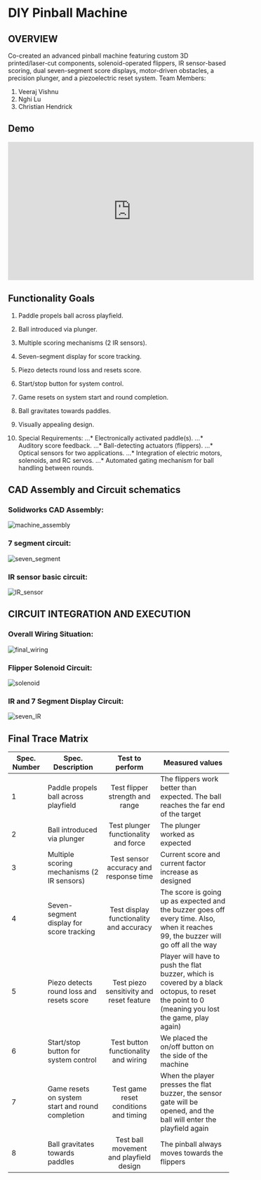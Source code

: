 # DIY Pinball Machine


## OVERVIEW
Co-created an advanced pinball machine featuring custom 3D printed/laser-cut components, solenoid-operated flippers, IR sensor-based scoring, dual seven-segment score displays, motor-driven obstacles, a precision plunger, and a piezoelectric reset system.
Team Members:
1. Veeraj Vishnu
2. Nghi Lu
3. Christian Hendrick

## Demo
<iframe width="560" height="315" src="https://www.youtube.com/embed/TFqE97IneUA" frameborder="0" allow="accelerometer; autoplay; clipboard-write; encrypted-media; gyroscope; picture-in-picture" allowfullscreen></iframe>

## Functionality Goals

1. Paddle propels ball across playfield.
2. Ball introduced via plunger.
3. Multiple scoring mechanisms (2 IR sensors).
4. Seven-segment display for score tracking.
5. Piezo detects round loss and resets score.
6. Start/stop button for system control.
7. Game resets on system start and round completion.
8. Ball gravitates towards paddles.
9. Visually appealing design.

10. Special Requirements:
...* Electronically activated paddle(s).
...* Auditory score feedback.
...* Ball-detecting actuators (flippers).
...* Optical sensors for two applications.
...* Integration of electric motors, solenoids, and RC servos.
...* Automated gating mechanism for ball handling between rounds.

## CAD Assembly and Circuit schematics
### Solidworks CAD Assembly:
![machine_assembly](readme_assets/machine_assembly.png)

### 7 segment circuit:
![seven_segment](readme_assets/seven_segment.png)

### IR sensor basic circuit:
![IR_sensor](readme_assets/IR_sensor.png)


## CIRCUIT INTEGRATION AND EXECUTION
### Overall Wiring Situation:
![final_wiring](readme_assets/final_wiring.png)

### Flipper Solenoid Circuit:
![solenoid](readme_assets/solenoid.png)

### IR and 7 Segment Display Circuit:
![seven_IR](readme_assets/seven_IR.png)


## Final Trace Matrix

| Spec. Number | Spec. Description                   |       Test to perform                   | Measured values |
|--------------|-------------------------------------|:---------------------------------------:|-----------------|
| 1            | Paddle propels ball across playfield | Test flipper strength and range         | The flippers work better than expected. The ball reaches the far end of the target |
| 2            | Ball introduced via plunger         | Test plunger functionality and force    | The plunger worked as expected |
| 3            | Multiple scoring mechanisms (2 IR sensors) | Test sensor accuracy and response time  | Current score and current factor increase as designed |
| 4            | Seven-segment display for score tracking | Test display functionality and accuracy | The score is going up as expected and the buzzer goes off every time. Also, when it reaches 99, the buzzer will go off all the way |
| 5            | Piezo detects round loss and resets score | Test piezo sensitivity and reset feature | Player will have to push the flat buzzer, which is covered by a black octopus, to reset the point to 0 (meaning you lost the game, play again) |
| 6            | Start/stop button for system control | Test button functionality and wiring     | We placed the on/off button on the side of the machine |
| 7            | Game resets on system start and round completion | Test game reset conditions and timing    | When the player presses the flat buzzer, the sensor gate will be opened, and the ball will enter the playfield again |
| 8            | Ball gravitates towards paddles     | Test ball movement and playfield design  | The pinball always moves towards the flippers |
